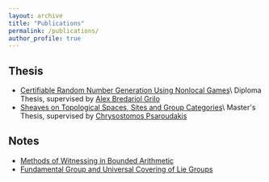 ```yaml
---
layout: archive
title: "Publications"
permalink: /publications/
author_profile: true
---
```


## Thesis
* [Certifiable Random Number Generation Using Nonlocal Games](https://dimitristsin.github.io/files/thesis.pdf)\\
Diploma Thesis, supervised by [Alex Bredariol Grilo](https://abgrilo.github.io/)
* [Sheaves on Topological Spaces, Sites and Group Categories](https://dimitristsin.github.io/files/thesis_math.pdf)\\
Master's Thesis, supervised by [Chrysostomos Psaroudakis](https://sites.google.com/view/chrysostomos-psaroudakis/home)

## Notes
* [Methods of Witnessing in Bounded Arithmetic](https://dimitristsin.github.io/files/witnessing_theorems.pdf)
* [Fundamental Group and Universal Covering of Lie Groups](https://dimitristsin.github.io/files/fundamental_group.pdf)

